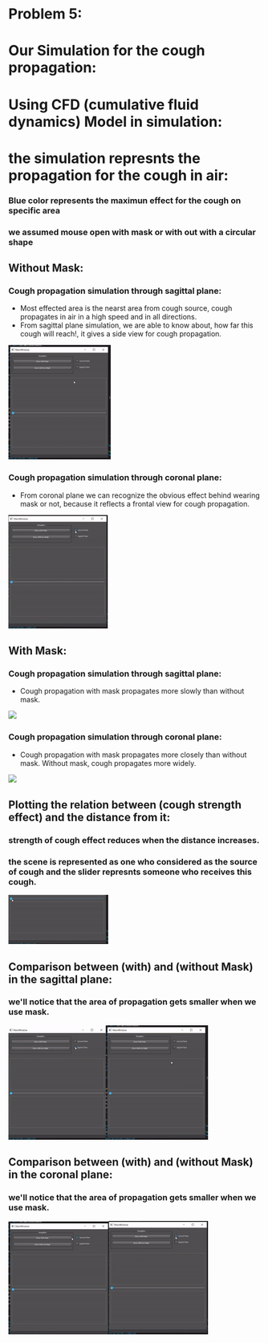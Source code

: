 # Problem 5:
<!--Headline-->
<!--Image-->
<!--UL-->
<!-- URLs-->
# Our Simulation for the cough propagation:
# Using CFD (cumulative fluid dynamics) Model in simulation:
# the simulation represnts the propagation for the cough in air:
### Blue color represents the maximun effect for the cough on specific area
### we assumed mouse open with mask or with out with a circular shape
## Without Mask:
### Cough propagation simulation through sagittal plane:
* Most effected area is the nearst area from cough source, cough propagates in air in a high speed and in all directions. 
* From sagittal plane simulation, we are able to know about, how far this cough will reach!, it gives a side view for cough propagation.

![](Without-Mask-sagittal.gif)
### Cough propagation simulation through coronal plane:
* From coronal plane we can recognize the obvious effect behind wearing mask or not, because it reflects a frontal view for cough propagation.

![](Without-Mask-Coronal.gif)
## With Mask:
### Cough propagation simulation through sagittal plane:
* Cough propagation with mask propagates more slowly than without mask.

![](With-Mask-Coronal-and-sagital)
### Cough propagation simulation through coronal plane:
* Cough propagation with mask propagates more closely than without mask. Without mask, cough propagates more widely.

![](With-Mask-Coronal-and-sagital)
## Plotting the relation between (cough strength effect) and the distance from it:
### strength of cough effect reduces when the distance increases.
### the scene is represented as one who considered as the source of cough and the slider represnts someone who receives this cough.

![](Stength-distance-relation.gif)
## Comparison between (with) and (without Mask) in the sagittal plane:
### we'll notice that the area of propagation gets smaller when we use mask.

![](With-Mask-sagittal.gif)![](Without-Mask-sagittal.gif)
## Comparison between (with) and (without Mask) in the coronal plane:
### we'll notice that the area of propagation gets smaller when we use mask.

![](With-Mask-coronal.gif)![](Without-Mask-Coronal.gif)
 
